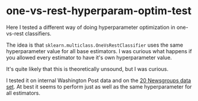 # one-vs-rest-hyperparam-optim-test
Here I tested a different way of doing hyperparameter optimization in one-vs-rest classifiers. 

The idea is that `sklearn.multiclass.OneVsRestClassifier` uses the same hyperparameter value for all base estimators. I was curious what happens if you allowed every estimator to have it's own hyperparameter value.

It's quite likely that this is theoretically unsound, but I was curious.

I tested it on internal Washington Post data and on the [20 Newsgroups data set](http://qwone.com/~jason/20Newsgroups/). At best it seems to perform just as well as the same hyperparameter for all estimators.